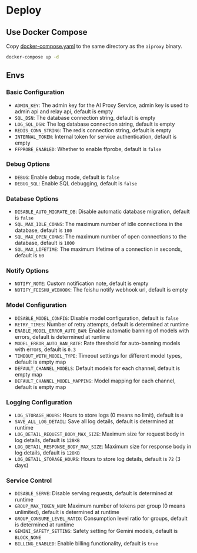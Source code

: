# Deploy

## Use Docker Compose

Copy [docker-compose.yaml](./docker-compose.yaml) to the same directory as the `aiproxy` binary.

```bash
docker-compose up -d
```

## Envs

### Basic Configuration

- `ADMIN_KEY`: The admin key for the AI Proxy Service, admin key is used to admin api and relay api, default is empty
- `SQL_DSN`: The database connection string, default is empty
- `LOG_SQL_DSN`: The log database connection string, default is empty
- `REDIS_CONN_STRING`: The redis connection string, default is empty
- `INTERNAL_TOKEN`: Internal token for service authentication, default is empty
- `FFPROBE_ENABLED`: Whether to enable ffprobe, default is `false`

### Debug Options

- `DEBUG`: Enable debug mode, default is `false`
- `DEBUG_SQL`: Enable SQL debugging, default is `false`

### Database Options

- `DISABLE_AUTO_MIGRATE_DB`: Disable automatic database migration, default is `false`
- `SQL_MAX_IDLE_CONNS`: The maximum number of idle connections in the database, default is `100`
- `SQL_MAX_OPEN_CONNS`: The maximum number of open connections to the database, default is `1000`
- `SQL_MAX_LIFETIME`: The maximum lifetime of a connection in seconds, default is `60`

### Notify Options

- `NOTIFY_NOTE`: Custom notification note, default is empty
- `NOTIFY_FEISHU_WEBHOOK`: The feishu notify webhook url, default is empty

### Model Configuration

- `DISABLE_MODEL_CONFIG`: Disable model configuration, default is `false`
- `RETRY_TIMES`: Number of retry attempts, default is determined at runtime
- `ENABLE_MODEL_ERROR_AUTO_BAN`: Enable automatic banning of models with errors, default is determined at runtime
- `MODEL_ERROR_AUTO_BAN_RATE`: Rate threshold for auto-banning models with errors, default is `0.3`
- `TIMEOUT_WITH_MODEL_TYPE`: Timeout settings for different model types, default is empty map
- `DEFAULT_CHANNEL_MODELS`: Default models for each channel, default is empty map
- `DEFAULT_CHANNEL_MODEL_MAPPING`: Model mapping for each channel, default is empty map

### Logging Configuration

- `LOG_STORAGE_HOURS`: Hours to store logs (0 means no limit), default is `0`
- `SAVE_ALL_LOG_DETAIL`: Save all log details, default is determined at runtime
- `LOG_DETAIL_REQUEST_BODY_MAX_SIZE`: Maximum size for request body in log details, default is `128KB`
- `LOG_DETAIL_RESPONSE_BODY_MAX_SIZE`: Maximum size for response body in log details, default is `128KB`
- `LOG_DETAIL_STORAGE_HOURS`: Hours to store log details, default is `72` (3 days)

### Service Control

- `DISABLE_SERVE`: Disable serving requests, default is determined at runtime
- `GROUP_MAX_TOKEN_NUM`: Maximum number of tokens per group (0 means unlimited), default is determined at runtime
- `GROUP_CONSUME_LEVEL_RATIO`: Consumption level ratio for groups, default is determined at runtime
- `GEMINI_SAFETY_SETTING`: Safety setting for Gemini models, default is `BLOCK_NONE`
- `BILLING_ENABLED`: Enable billing functionality, default is `true`
